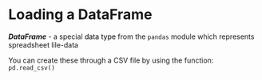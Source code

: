 # Loading a DataFrame


***DataFrame*** - a special <mark style="background:#FFFFFF">data type</mark> from the `pandas` module which represents spreadsheet lile-data

You can create these through a CSV file by using the function:
`pd.read_csv()`

